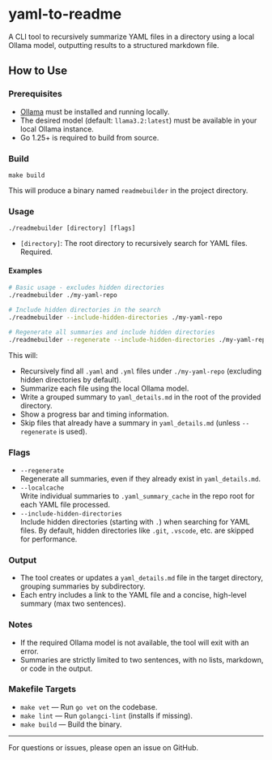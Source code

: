 # yaml-to-readme

A CLI tool to recursively summarize YAML files in a directory using a local Ollama model, outputting results to a structured markdown file.

## How to Use

### Prerequisites
- [Ollama](https://ollama.com/) must be installed and running locally.
- The desired model (default: `llama3.2:latest`) must be available in your local Ollama instance.
- Go 1.25+ is required to build from source.

### Build

```
make build
```
This will produce a binary named `readmebuilder` in the project directory.

### Usage

```
./readmebuilder [directory] [flags]
```
- `[directory]`: The root directory to recursively search for YAML files. Required.

#### Examples
```bash
# Basic usage - excludes hidden directories
./readmebuilder ./my-yaml-repo

# Include hidden directories in the search
./readmebuilder --include-hidden-directories ./my-yaml-repo

# Regenerate all summaries and include hidden directories
./readmebuilder --regenerate --include-hidden-directories ./my-yaml-repo
```

This will:
- Recursively find all `.yaml` and `.yml` files under `./my-yaml-repo` (excluding hidden directories by default).
- Summarize each file using the local Ollama model.
- Write a grouped summary to `yaml_details.md` in the root of the provided directory.
- Show a progress bar and timing information.
- Skip files that already have a summary in `yaml_details.md` (unless `--regenerate` is used).

### Flags

- `--regenerate`  
  Regenerate all summaries, even if they already exist in `yaml_details.md`.
- `--localcache`  
  Write individual summaries to `.yaml_summary_cache` in the repo root for each YAML file processed.
- `--include-hidden-directories`  
  Include hidden directories (starting with `.`) when searching for YAML files. By default, hidden directories like `.git`, `.vscode`, etc. are skipped for performance.

### Output
- The tool creates or updates a `yaml_details.md` file in the target directory, grouping summaries by subdirectory.
- Each entry includes a link to the YAML file and a concise, high-level summary (max two sentences).

### Notes
- If the required Ollama model is not available, the tool will exit with an error.
- Summaries are strictly limited to two sentences, with no lists, markdown, or code in the output.

### Makefile Targets
- `make vet`   — Run `go vet` on the codebase.
- `make lint`  — Run `golangci-lint` (installs if missing).
- `make build` — Build the binary.

---

For questions or issues, please open an issue on GitHub.